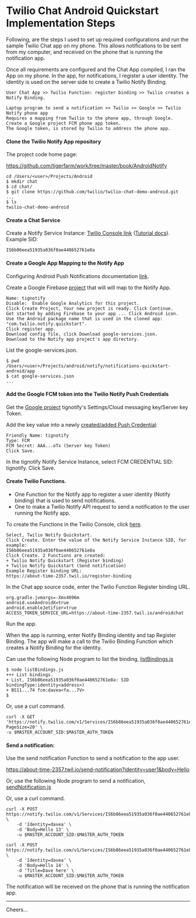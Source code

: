 # Twilio Chat Android Quickstart Implementation Steps

Following, are the steps I used to set up required configurations and run the sample Twilio Chat app on my phone.
This allows notifications to be sent from my computer, and received on the phone that is running the notification app.

Once all requirements are configured and the Chat App compiled,
I ran the App on my phone.
In the app, for notifications, I register a user identity. The identity is used on the server side to create a Twilio Notify Binding.
````
User Chat App >> Twilio Function: register binding >> Twilio creates a Notify Binding.

Laptop program to send a notification >> Twilio >> Google >> Twilio Notify phone app
Requires a mapping from Twilio to the phone app, through Google.
Create a Google project FCM phone app token.
The Google token, is stored by Twilio to address the phone app.
````
#### Clone the Twilio Notify App repository

The project code home page:

https://github.com/tigerfarm/work/tree/master/book/AndroidNotify

````
cd /Users/<user>/Projects/Android
$ mkdir chat
$ cd chat/
$ git clone https://github.com/twilio/twilio-chat-demo-android.git
...
$ ls
twilio-chat-demo-android
````

#### Create a Chat Service

Create a Notify Service Instance: [Twilio Console link](https://www.twilio.com/console/notify/services) 
([Tutorial docs](https://www.twilio.com/docs/notify/quickstart/android)). Example SID:
````
IS6b86eea51935a036f0ae440652761e8a
````

#### Create a Google App Mapping to the Notify App

Configuring Android Push Notifications
documentation [link](https://www.twilio.com/docs/notify/configure-android-push-notifications).

Create a Google Firebase [project](https://console.firebase.google.com/)
that will will map to the Notify App.
````
Name: tignotify
Disable:  Enable Google Analytics for this project.
Click Create Project, Your new project is ready. Click Continue.
Get started by adding Firebase to your app ... Click Android icon.
Use the Android package name that is used in the cloned app: "com.twilio.notify.quickstart".
Click register app.
Download config file, click Download google-services.json.
Download to the Notify app project's app directory.
````

List the google-services.json.
````
$ pwd
/Users/<user>/Projects/android/notify/notifications-quickstart-android/app
$ cat google-services.json
...
````

#### Add the Google FCM token into the Twilio Notify Push Credentials

Get the [Google project](https://console.firebase.google.com/)
tignotify's Settings/Cloud messaging key/Server key Token.

Add the key value into a newly [created/added Push Credential](https://www.twilio.com/console/notify/credentials/create):
````
Friendly Name: tignotify
Type: FCM
FCM Secret: AAA...oTx (Server key Token)
Click Save.
````
In the tignotify Notify Service Instance, select FCM CREDENTIAL SID: tignotify. Click Save.

#### Create Twilio Functions.

+ One Function for the Notify app to register a user identity (Notify binding) that is used to send notifications.
+ One to make a Twilio Notify API request to send a notification to the user running the Notify app.

To create the Functions in the Twilio Console, click [here](https://www.twilio.com/console/functions/manage).
````
Select, Twilio Notify Quickstart.
Click Create. Enter the value of the Notify Service Instance SID, for example:
IS6b86eea51935a036f0ae440652761e8a
Click Create. 2 Functions are created:
+ Twilio Notify Quickstart (Register binding)
+ Twilio Notify Quickstart (Send notification)
Example Register binding URL:
https://about-time-2357.twil.io/register-binding
````

In the Chat app source code, enter the Twilio Function Register binding URL.
````
org.gradle.jvmargs=-Xmx4096m
android.useAndroidX=true
android.enableJetifier=true
ACCESS_TOKEN_SERVICE_URL=https://about-time-2357.twil.io/androidchat
````

Run the app.

When the app is running, enter Notify Binding identity and tap Register Binding.
The app will make a call to the Twilio Binding Function which creates a Notify Binding for the identity.

Can use the following Node program to list the binding, [listBindings.js](listBindings.js)
````
$ node listBindings.js
+++ List bindings.
+ List, IS6b86eea51935a036f0ae440652761e8a: SID bindingType:identity<address>)
+ BS11...74 fcm:davea<fa...7V>
$
````
Or, use a curl command.
````
curl -X GET 'https://notify.twilio.com/v1/Services/IS6b86eea51935a036f0ae440652761e8a/Bindings?PageSize=20' \
-u $MASTER_ACCOUNT_SID:$MASTER_AUTH_TOKEN
````

#### Send a notification:

Use the send notification Function to send a notification to the app user.

https://about-time-2357.twil.io/send-notification?identity=user1&body=Hello

Or, use the following Node program to send a notification, [sendNotification.js](sendNotification.js)

Or, use a curl command.
````
curl -X POST https://notify.twilio.com/v1/Services/IS6b86eea51935a036f0ae440652761e8a/Notifications \
    -d 'Identity=davea' \
    -d 'Body=Hello 13' \
    -u $MASTER_ACCOUNT_SID:$MASTER_AUTH_TOKEN
````

````
curl -X POST https://notify.twilio.com/v1/Services/IS6b86eea51935a036f0ae440652761e8a/Notifications \
    -d 'Identity=davea' \
    -d 'Body=Hello 14' \
    -d 'Title=Dave here' \
    -u $MASTER_ACCOUNT_SID:$MASTER_AUTH_TOKEN
````

The notification will be received on the phone that is running the notification app.

--------------------------------------------------------------------------------

Cheers...
